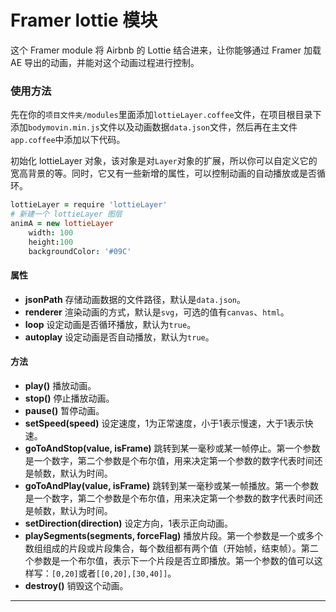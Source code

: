 # Framer lottie 模块
<!-- 【[English version](#a-framer-module-to-visualize-music)】 -->

这个 Framer module 将 Airbnb 的 Lottie 结合进来，让你能够通过 Framer 加载 AE 导出的动画，并能对这个动画过程进行控制。

### 使用方法

先在你的`项目文件夹/modules`里面添加`lottieLayer.coffee`文件，在项目根目录下添加`bodymovin.min.js`文件以及动画数据`data.json`文件，然后再在主文件`app.coffee`中添加以下代码。

初始化 lottieLayer 对象，该对象是对`Layer`对象的扩展，所以你可以自定义它的宽高背景的等。同时，它又有一些新增的属性，可以控制动画的自动播放或是否循环。

```CoffeeScript
lottieLayer = require 'lottieLayer'
# 新建一个 lottieLayer 图层
animA = new lottieLayer
	width: 100
	height:100
	backgroundColor: '#09C'
```
#### 属性

* **jsonPath** 存储动画数据的文件路径，默认是`data.json`。
* **renderer** 渲染动画的方式，默认是`svg`，可选的值有`canvas`、`html`。
* **loop** 设定动画是否循环播放，默认为`true`。
* **autoplay** 设定动画是否自动播放，默认为`true`。

#### 方法

* **play()** 播放动画。
* **stop()** 停止播放动画。
* **pause()** 暂停动画。
* **setSpeed(speed)** 设定速度，1为正常速度，小于1表示慢速，大于1表示快速。
* **goToAndStop(value, isFrame)** 跳转到某一毫秒或某一帧停止。第一个参数是一个数字，第二个参数是个布尔值，用来决定第一个参数的数字代表时间还是帧数，默认为时间。
* **goToAndPlay(value, isFrame)** 跳转到某一毫秒或某一帧播放。第一个参数是一个数字，第二个参数是个布尔值，用来决定第一个参数的数字代表时间还是帧数，默认为时间。
* **setDirection(direction)** 设定方向，1表示正向动画。
* **playSegments(segments, forceFlag)** 播放片段。第一个参数是一个或多个数组组成的片段或片段集合，每个数组都有两个值（开始帧，结束帧）。第二个参数是一个布尔值，表示下一个片段是否立即播放。第一个参数的值可以这样写：`[0,20]`或者`[[0,20],[30,40]]`。
* **destroy()** 销毁这个动画。

<!-- ### 效果演示 -->

____

<!-- # a-framer-module-to-visualize-music -->
